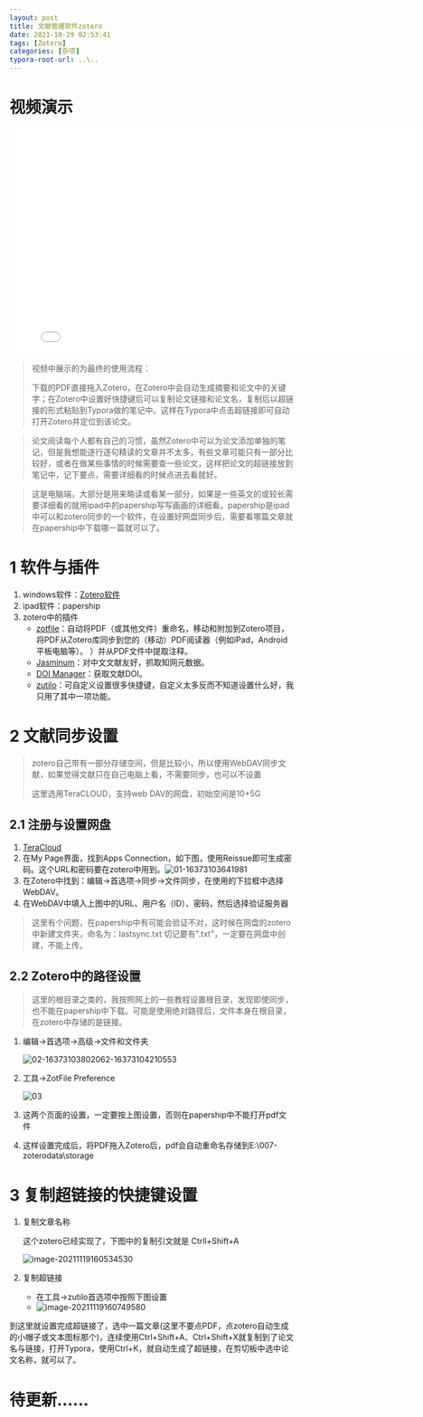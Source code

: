 ```yaml
---
layout: post
title: 文献管理软件zotero
date: 2021-10-29 02:53:41
tags: [Zotero]
categories: [杂项]
typora-root-url: ..\..
---
```


# 视频演示

<iframe src="//player.bilibili.com/player.html?aid=764323062&bvid=BV1Br4y1k7j7&cid=445025775&page=1" scrolling="no" border="0" frameborder="no" framespacing="0" allowfullscreen="true" height=400 width=800> </iframe>

> 视频中展示的为最终的使用流程：
>
> 下载的PDF直接拖入Zotero，在Zotero中会自动生成摘要和论文中的关键字；在Zotero中设置好快捷键后可以复制论文链接和论文名，复制后以超链接的形式粘贴到Typora做的笔记中。这样在Typora中点击超链接即可自动打开Zotero并定位到该论文。

> 论文阅读每个人都有自己的习惯，虽然Zotero中可以为论文添加单独的笔记，但是我想能逐行逐句精读的文章并不太多，有些文章可能只有一部分比较好，或者在做某些事情的时候需要查一些论文，这样把论文的超链接放到笔记中，记下要点，需要详细看的时候点进去看就好。

>这是电脑端，大部分是用来略读或看某一部分，如果是一些英文的或较长需要详细看的就用ipad中的papership写写画画的详细看。papership是ipad中可以和zotero同步的一个软件，在设置好网盘同步后，需要看哪篇文章就在papership中下载哪一篇就可以了。

# 1 软件与插件

1. windows软件：[Zotero软件](https://www.zotero.org/)
2. ipad软件：papership
3. zotero中的插件
   + [zotfile](http://zotfile.com/)：自动将PDF（或其他文件）重命名，移动和附加到Zotero项目，将PDF从Zotero库同步到您的（移动）PDF阅读器（例如iPad，Android平板电脑等）。 ）并从PDF文件中提取注释。
   + [Jasminum](https://github.com/l0o0/jasminum/releases)：对中文文献友好，抓取知网元数据。
   + [DOI Manager](https://github.com/bwiernik/zotero-shortdoi/releases)：获取文献DOI。
   + [zutilo](https://github.com/wshanks/Zutilo)：可自定义设置很多快捷键，自定义太多反而不知道设置什么好，我只用了其中一项功能。

# 2 文献同步设置

> zotero自己带有一部分存储空间，但是比较小，所以使用WebDAV同步文献，如果觉得文献只在自己电脑上看，不需要同步，也可以不设置
>
> 这里选用TeraCLOUD，支持web DAV的网盘，初始空间是10+5G

## 2.1 注册与设置网盘

1. [TeraCloud](https://teracloud.jp/en/)
2. 在My Page界面，找到Apps Connection，如下图，使用Reissue即可生成密码。这个URL和密码要在zotero中用到。![01-16373103641981](/images/文献管理软件zotero/01-16373103641981.png)
3. 在Zotero中找到：编辑->首选项->同步->文件同步，在使用的下拉框中选择WebDAV。
4. 在WebDAV中填入上图中的URL、用户名（ID）、密码，然后选择验证服务器

> 这里有个问题，在papership中有可能会验证不对，这时候在网盘的zotero中新建文件夹，命名为：lastsync.txt  切记要有".txt"，一定要在网盘中创建，不能上传。

## 2.2 Zotero中的路径设置

> 这里的根目录之类的，我按照网上的一些教程设置根目录，发现即使同步，也不能在papership中下载。可能是使用绝对路径后，文件本身在根目录，在zotero中存储的是链接。

1. 编辑->首选项->高级->文件和文件夹

   ![02-16373103802062-16373104210553](/images/文献管理软件zotero/02-16373103802062-16373104210553.png)

2. 工具->ZotFile Preference

   ![03](/images/文献管理软件zotero/03-163724446952915.png)

3. 这两个页面的设置，一定要按上图设置，否则在papership中不能打开pdf文件

4. 这样设置完成后，将PDF拖入Zotero后，pdf会自动重命名存储到E:\007-zoterodata\storage

# 3 复制超链接的快捷键设置

1. 复制文章名称

   这个zotero已经实现了，下图中的复制引文就是 Ctrll+Shift+A

   ![image-20211119160534530](/images/文献管理软件zotero/image-20211119160534530.png)

2. 复制超链接

   + 在工具->zutilo首选项中按照下图设置
   + ![image-20211119160749580](/images/文献管理软件zotero/image-20211119160749580.png)

到这里就设置完成超链接了，选中一篇文章(这里不要点PDF，点zotero自动生成的小帽子或文本图标那个)，连续使用Ctrl+Shift+A、Ctrl+Shift+X就复制到了论文名与链接，打开Typora，使用Ctrl+K，就自动生成了超链接，在剪切板中选中论文名称，就可以了。

# 待更新......


